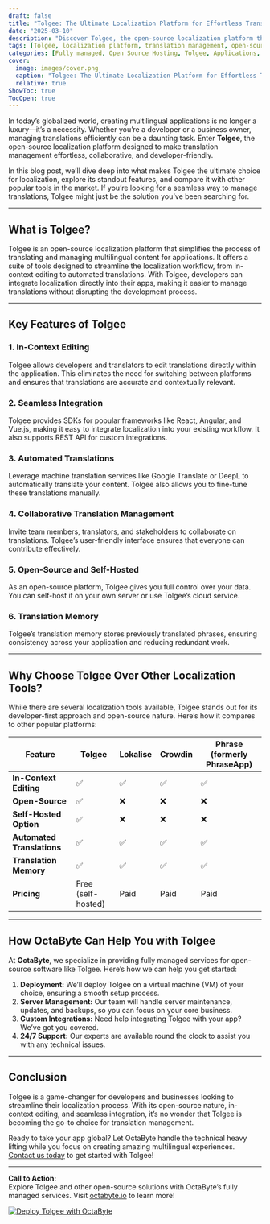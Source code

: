 ```yaml
---
draft: false
title: "Tolgee: The Ultimate Localization Platform for Effortless Translation Management"
date: "2025-03-10"
description: "Discover Tolgee, the open-source localization platform that simplifies translation management for developers and businesses. Learn how Tolgee stands out with its seamless integration, in-context editing, and collaborative features, making it the go-to solution for effortless multilingual app development."
tags: [Tolgee, localization platform, translation management, open-source software, multilingual app development, in-context editing, translation tools, software localization, Tolgee alternatives, OctaByte managed services]
categories: [Fully managed, Open Source Hosting, Tolgee, Applications, Others]
cover:
  image: images/cover.png
  caption: "Tolgee: The Ultimate Localization Platform for Effortless Translation Management"
  relative: true
ShowToc: true
TocOpen: true
---
```



In today’s globalized world, creating multilingual applications is no longer a luxury—it’s a necessity. Whether you’re a developer or a business owner, managing translations efficiently can be a daunting task. Enter **Tolgee**, the open-source localization platform designed to make translation management effortless, collaborative, and developer-friendly.

In this blog post, we’ll dive deep into what makes Tolgee the ultimate choice for localization, explore its standout features, and compare it with other popular tools in the market. If you’re looking for a seamless way to manage translations, Tolgee might just be the solution you’ve been searching for.

---

## What is Tolgee?

Tolgee is an open-source localization platform that simplifies the process of translating and managing multilingual content for applications. It offers a suite of tools designed to streamline the localization workflow, from in-context editing to automated translations. With Tolgee, developers can integrate localization directly into their apps, making it easier to manage translations without disrupting the development process.

---

## Key Features of Tolgee

### 1. **In-Context Editing**  
Tolgee allows developers and translators to edit translations directly within the application. This eliminates the need for switching between platforms and ensures that translations are accurate and contextually relevant.

### 2. **Seamless Integration**  
Tolgee provides SDKs for popular frameworks like React, Angular, and Vue.js, making it easy to integrate localization into your existing workflow. It also supports REST API for custom integrations.

### 3. **Automated Translations**  
Leverage machine translation services like Google Translate or DeepL to automatically translate your content. Tolgee also allows you to fine-tune these translations manually.

### 4. **Collaborative Translation Management**  
Invite team members, translators, and stakeholders to collaborate on translations. Tolgee’s user-friendly interface ensures that everyone can contribute effectively.

### 5. **Open-Source and Self-Hosted**  
As an open-source platform, Tolgee gives you full control over your data. You can self-host it on your own server or use Tolgee’s cloud service.

### 6. **Translation Memory**  
Tolgee’s translation memory stores previously translated phrases, ensuring consistency across your application and reducing redundant work.

---

## Why Choose Tolgee Over Other Localization Tools?

While there are several localization tools available, Tolgee stands out for its developer-first approach and open-source nature. Here’s how it compares to other popular platforms:

| Feature                  | Tolgee               | Lokalise             | Crowdin              | Phrase (formerly PhraseApp) |
|--------------------------|----------------------|----------------------|----------------------|-----------------------------|
| **In-Context Editing**   | ✅                   | ✅                   | ✅                   | ✅                          |
| **Open-Source**          | ✅                   | ❌                   | ❌                   | ❌                          |
| **Self-Hosted Option**   | ✅                   | ❌                   | ❌                   | ❌                          |
| **Automated Translations**| ✅                   | ✅                   | ✅                   | ✅                          |
| **Translation Memory**   | ✅                   | ✅                   | ✅                   | ✅                          |
| **Pricing**              | Free (self-hosted)  | Paid                 | Paid                 | Paid                        |

---

## How OctaByte Can Help You with Tolgee

At **OctaByte**, we specialize in providing fully managed services for open-source software like Tolgee. Here’s how we can help you get started:

1. **Deployment:** We’ll deploy Tolgee on a virtual machine (VM) of your choice, ensuring a smooth setup process.
2. **Server Management:** Our team will handle server maintenance, updates, and backups, so you can focus on your core business.
3. **Custom Integrations:** Need help integrating Tolgee with your app? We’ve got you covered.
4. **24/7 Support:** Our experts are available round the clock to assist you with any technical issues.

---

## Conclusion

Tolgee is a game-changer for developers and businesses looking to streamline their localization process. With its open-source nature, in-context editing, and seamless integration, it’s no wonder that Tolgee is becoming the go-to choice for translation management.

Ready to take your app global? Let OctaByte handle the technical heavy lifting while you focus on creating amazing multilingual experiences. [Contact us today](https://octabyte.io) to get started with Tolgee!

---

**Call to Action:**  
Explore Tolgee and other open-source solutions with OctaByte’s fully managed services. Visit [octabyte.io](https://octabyte.io) to learn more!

[![Deploy Tolgee with OctaByte](/images/deploy-on-octabyte.png)](https://octabyte.io/fully-managed-open-source-services/applications/others/tolgee)